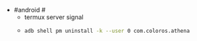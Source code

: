 - #android #
	- termux server signal
	- ```bash
	  adb shell pm uninstall -k --user 0 com.coloros.athena
	  ```